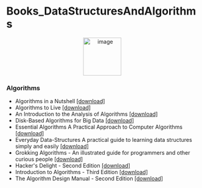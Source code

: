 # Books_DataStructuresAndAlgorithms
<p align="center">
<img width="100" alt="image" src="https://media1.giphy.com/media/hAieQ20Ph6xJPnVqLr/giphy.gif?cid=ecf05e472200ylhuhwub9b78nt0pyg88uegrt1a5grv9u6vs&rid=giphy.gif&ct=s">
</p>

### Algorithms
- Algorithms in a Nutshell [[download]](https://github.com/HannyCarballo/Books_DataStructuresAndAlgorithms/blob/master/Algorithms/Algorithms-in-a-Nutshell.pdf)
- Algorithms to Live [[download]](https://github.com/HannyCarballo/Books_DataStructuresAndAlgorithms/blob/master/Algorithms/Algorithms-to-Live-By-Brian-Christian.pdf)
- An Introduction to the Analysis of Algorithms [[download]](https://github.com/HannyCarballo/Books_DataStructuresAndAlgorithms/blob/master/Algorithms/An%20Introduction%20to%20the%20Analysis%20of%20Algorithms.pdf)
- Disk-Based Algorithms for Big Data [[download]](https://github.com/HannyCarballo/Books_DataStructuresAndAlgorithms/blob/master/Algorithms/Disk-Based%20Algorithms%20for%20Big%20Data.pdf)
- Essential Algorithms A Practical Approach to Computer Algorithms [[download]](https://github.com/HannyCarballo/Books_DataStructuresAndAlgorithms/blob/master/Algorithms/Essential-Algorithms-A-Practical-Approach-to-Computer-Algorithms.pdf)
- Everyday Data-Structures A practical guide to learning data structures simply and easily [[download]](https://github.com/HannyCarballo/Books_DataStructuresAndAlgorithms/blob/master/Algorithms/Everyday-Data-Structures-A-practical-guide-to-learning-data-structures-simply-and-easily.pdf)
- Grokking Algorithms - An illustrated guide for programmers and other curious people [[download]](https://github.com/HannyCarballo/Books_DataStructuresAndAlgorithms/blob/master/Algorithms/Grokking%20Algorithms%20-%20An%20illustrated%20guide%20for%20programmers%20and%20other%20curious%20people.pdf)
- Hacker's Delight - Second Edition [[download]](https://github.com/HannyCarballo/Books_DataStructuresAndAlgorithms/blob/master/Algorithms/Hacker's%20Delight%20-%20Second%20Edition.pdf)
- Introduction to Algorithms - Third Edition [[download]](https://github.com/HannyCarballo/Books_DataStructuresAndAlgorithms/blob/master/Algorithms/Introduction%20to%20Algorithms%20-%20Third%20Edition.pdf)
- The Algorithm Design Manual - Second Edition [[download]](https://github.com/HannyCarballo/Books_DataStructuresAndAlgorithms/blob/master/Algorithms/The%20Algorithm%20Design%20Manual%20-%20Second%20Edition.pdf)
